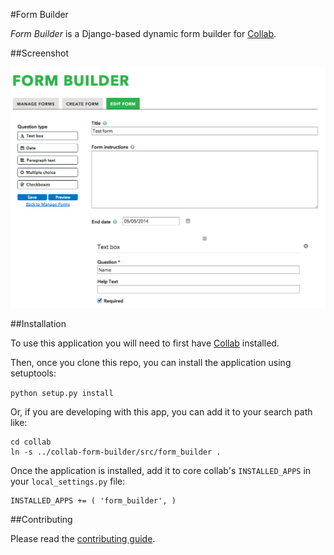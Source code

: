 #Form Builder

*Form Builder* is a Django-based dynamic form builder for [Collab](https://github.com/cfpb/collab).


##Screenshot

![index page](screenshots/main.png "Index Page")

##Installation

To use this application you will need to first have [Collab](https://github.com/cfpb/collab) installed.

Then, once you clone this repo, you can install the application using setuptools:

`python setup.py install`

Or, if you are developing with this app, you can add it to your search path like:

```
cd collab
ln -s ../collab-form-builder/src/form_builder .
```

Once the application is installed, add it to core collab's `INSTALLED_APPS` in your `local_settings.py` file:

```
INSTALLED_APPS += ( 'form_builder', )
```

##Contributing

Please read the [contributing guide](./CONTRIBUTING.md).
